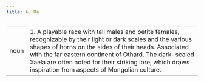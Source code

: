 ```yaml
---
title: Au Ra
---
```

| | |
| --- | --- |
| noun | 1.  	A playable race with tall males and petite females, recognizable by their light or dark scales and the various shapes of horns on the sides of their heads. Associated with the far eastern continent of Othard. The dark-scaled Xaela are often noted for their striking lore, which draws inspiration from aspects of Mongolian culture.	|
